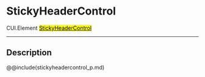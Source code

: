 # StickyHeaderControl
<span class="inheritance">CUI.Element
<a href="#Documentation/elements/stickyheadercontrol"><mark>StickyHeaderControl</mark></a>
</span>
***

## Description

@@include(stickyheadercontrol_p.md)
